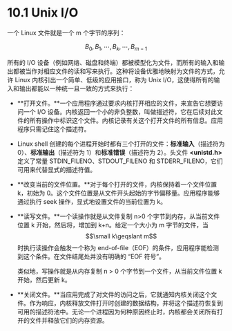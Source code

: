 # 10.1 Unix I/O

一个 Linux 文件就是一个 m 个字节的序列：

$$
B_0,B_1,\cdots,B_k,\cdots,B_{m-1}
$$

所有的 I/O 设备（例如网络、磁盘和终端）都被模型化为文件，而所有的输入和输出都被当作对相应文件的读和写来执行。这种将设备优雅地映射为文件的方式，允许 Linux 内核引出一个简单、低级的应用接口，称为 Unix I/O，这使得所有的输入和输出都能以一种统一且一致的方式来执行：

* **打开文件。**一个应用程序通过要求内核打开相应的文件，来宣告它想要访问一个 I/O 设备。内核返回一个小的非负整数，叫做描述符，它在后续对此文件的所有操作中标识这个文件。内核记录有关这个打开文件的所有信息。应用程序只需记住这个描述符。
* Linux shell 创建的每个进程开始时都有三个打开的文件：**标准输入**（描述符为 0）、**标准输出**（描述符为 1）和**标准错误**（描述符为 2）。头文件 **&lt;unistd.h&gt;** 定义了常量 STDIN\_FILENO、STDOUT\_FILENO 和 STDERR\_FILENO，它们可用来代替显式的描述符值。
* **改变当前的文件位置。**对于每个打开的文件，内核保持着一个文件位置 k，初始为 0。这个文件位置是从文件开头起始的字节偏移量。应用程序能够通过执行 seek 操作，显式地设置文件的当前位置为 k。
* **读写文件。**一个读操作就是从文件复制 n&gt;0 个字节到内存，从当前文件位置 k 开始，然后将，增加到 k+n。给定一个大小为 m 字节的文件，当$$\small k\geqslant m$$时执行读操作会触发一个称为 end-of-file（EOF）的条件，应用程序能检测到这个条件。在文件结尾处并没有明确的 “EOF 符号”。

  类似地，写操作就是从内存复制 n &gt; 0 个字节到一个文件，从当前文件位置 k 开始，然后更新 k。

* **关闭文件。**当应用完成了对文件的访问之后，它就通知内核关闭这个文件。作为响应，内核释放文件打开时创建的数据结构，并将这个描述符恢复到可用的描述符池中。无论一个进程因为何种原因终止时，内核都会关闭所有打开的文件并释放它们的内存资源。

